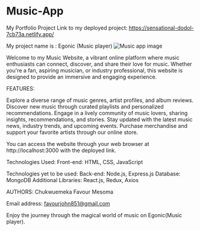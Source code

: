 # Music-App
My Portfolio Project
Link to my deployed project: https://sensational-dodol-7cb73a.netlify.app/

My project name is : Egonic (Music player)
![Music app image](https://github.com/Johnfavour/Music-App/assets/113635549/95e0d802-b178-4f5c-b2d0-c2983089660c)


Welcome to my Music Website, a vibrant online platform where music enthusiasts can connect, discover, and share their love for music. Whether you're a fan, aspiring musician, or industry professional, this website is designed to provide an immersive and engaging experience.

FEATURES:

Explore a diverse range of music genres, artist profiles, and album reviews.
Discover new music through curated playlists and personalized recommendations.
Engage in a lively community of music lovers, sharing insights, recommendations, and stories.
Stay updated with the latest music news, industry trends, and upcoming events.
Purchase merchandise and support your favorite artists through our online store.

You can access the website through your web browser at http://localhost:3000 with the deployed link.

Technologies Used:
Front-end: HTML, CSS, JavaScript

Technologies yet to be used:
Back-end: Node.js, Express.js
Database: MongoDB
Additional Libraries: React.js, Redux, Axios

AUTHORS: Chukwuemeka Favour Mesoma 

Email address: favourjohn851@gmail.com

Enjoy the journey through the magical world of music on Egonic(Music player).
